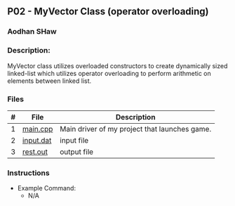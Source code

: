 ## P02 - MyVector Class (operator overloading)
### Aodhan SHaw
### Description:

MyVector class utilizes overloaded constructors to create dynamically sized linked-list which utilizes operator overloading to 
perform arithmetic on elements between linked list.
### Files

|   #   | File            | Description                                        |
| :---: | --------------- | -------------------------------------------------- |
|   1   | [main.cpp](https://replit.com/@aodhanshaw/2143-OOP-prog2#main.cpp)| Main driver of my project that launches game.      |
|   2   | [input.dat](https://replit.com/@aodhanshaw/2143-OOP-prog2#input.dat)| input file     |
|   3   | [rest.out](https://replit.com/@aodhanshaw/2143-OOP-prog2#output.txt)| output file |

### Instructions


- Example Command:
    - N/A
